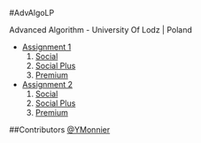 #AdvAlgoLP

Advanced Algorithm - University Of Lodz | Poland

* [Assignment 1](https://github.com/YMonnier/AdvAlgoLP/wiki/Assignment-1)
     1. [Social](https://github.com/YMonnier/AdvAlgoLP/wiki/1---Social-Part)
     2. [Social Plus](https://github.com/YMonnier/AdvAlgoLP/wiki/1---Social-Plus-Part)
     3. [Premium](https://github.com/YMonnier/AdvAlgoLP/wiki/1---Premium-Part)
* [Assignment 2](https://github.com/YMonnier/AdvAlgoLP/wiki/Assignment-2)
     1. [Social](https://github.com/YMonnier/AdvAlgoLP/wiki/2---Social-Part)
     2. [Social Plus](https://github.com/YMonnier/AdvAlgoLP/wiki/2---Social-Plus-Part)
     3. [Premium](https://github.com/YMonnier/AdvAlgoLP/wiki/2---Premium-Part)


##Contributors
[@YMonnier](https://github.com/YMonnier)
